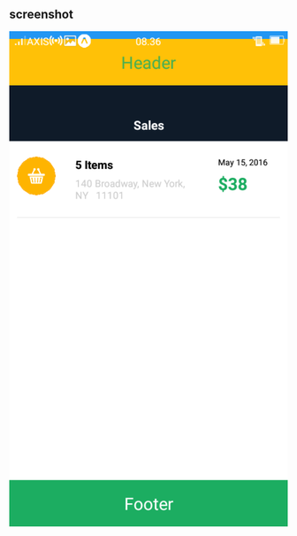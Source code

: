 ## screenshot

<p align="center">
 <img src="https://github.com/1615051001/Menampilkan-List-View-Header-Footer/blob/master/Screenshot_2018-03-17-08-36-28-80.png"/>
</p>
